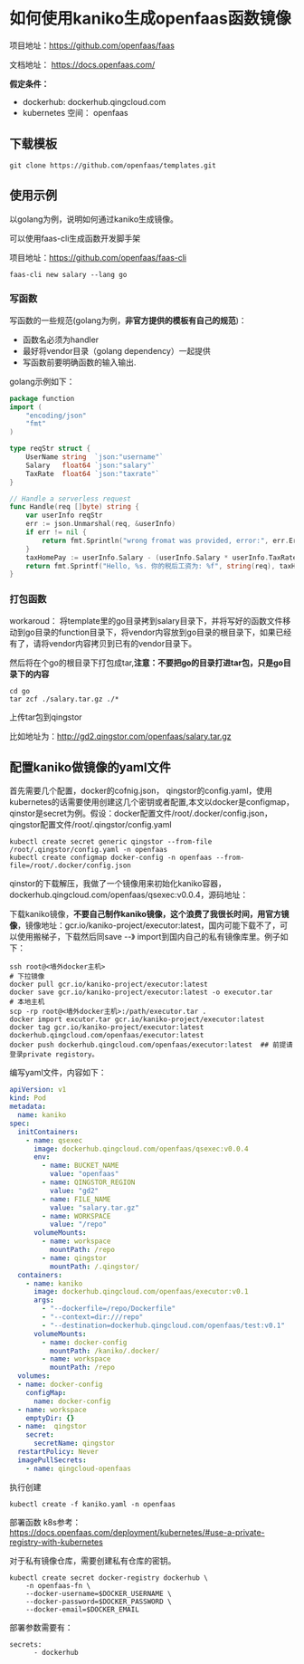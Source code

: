 # 如何使用kaniko生成openfaas函数镜像

项目地址：https://github.com/openfaas/faas

文档地址： https://docs.openfaas.com/

**假定条件：**

- dockerhub: dockerhub.qingcloud.com
- kubernetes 空间： openfaas

## 下载模板

```
git clone https://github.com/openfaas/templates.git
```

## 使用示例

 以golang为例，说明如何通过kaniko生成镜像。

可以使用faas-cli生成函数开发脚手架

项目地址：https://github.com/openfaas/faas-cli

```
faas-cli new salary --lang go  
```



### 写函数

写函数的一些规范(golang为例，**非官方提供的模板有自己的规范**)：

- 函数名必须为handler
- 最好将vendor目录（golang dependency）一起提供
- 写函数前要明确函数的输入输出.

golang示例如下：

```go
package function
import (
	"encoding/json"
	"fmt"
)

type reqStr struct {
	UserName string  `json:"username"`
	Salary   float64 `json:"salary"`
	TaxRate  float64 `json:"taxrate"`
}

// Handle a serverless request
func Handle(req []byte) string {
	var userInfo reqStr
	err := json.Unmarshal(req, &userInfo)
	if err != nil {
		return fmt.Sprintln("wrong fromat was provided, error:", err.Error())
	}
	taxHomePay := userInfo.Salary - (userInfo.Salary * userInfo.TaxRate)
	return fmt.Sprintf("Hello, %s. 你的税后工资为: %f", string(req), taxHomePay)
}
```

### 打包函数

workaroud： 将template里的go目录拷到salary目录下，并将写好的函数文件移动到go目录的function目录下，将vendor内容放到go目录的根目录下，如果已经有了，请将vendor内容拷贝到已有的vendor目录下。

然后将在个go的根目录下打包成tar,**注意：不要把go的目录打进tar包，只是go目录下的内容**

```
cd go
tar zcf ./salary.tar.gz ./*
```

上传tar包到qingstor

比如地址为：http://gd2.qingstor.com/openfaas/salary.tar.gz

## 配置kaniko做镜像的yaml文件

首先需要几个配置，docker的cofnig.json， qingstor的config.yaml，使用kubernetes的话需要使用创建这几个密钥或者配置,本文以docker是configmap，qinstor是secret为例。假设：docker配置文件/root/.docker/config.json，qingstor配置文件/root/.qingstor/config.yaml

```
kubectl create secret generic qingstor --from-file /root/.qingstor/config.yaml -n openfaas
kubectl create configmap docker-config -n openfaas --from-file=/root/.docker/config.json
```

qinstor的下载解压，我做了一个镜像用来初始化kaniko容器，dockerhub.qingcloud.com/openfaas/qsexec:v0.0.4，源码地址：

下载kaniko镜像，**不要自己制作kaniko镜像，这个浪费了我很长时间，用官方镜像**，镜像地址：gcr.io/kaniko-project/executor:latest，国内可能下载不了，可以使用搬梯子，下载然后同save --》 import到国内自己的私有镜像库里。例子如下：

```
ssh root@<墙外docker主机>
# 下拉镜像
docker pull gcr.io/kaniko-project/executor:latest
docker save gcr.io/kaniko-project/executor:latest -o executor.tar
# 本地主机
scp -rp root@<墙外docker主机>:/path/executor.tar .
docker import excutor.tar gcr.io/kaniko-project/executor:latest
docker tag gcr.io/kaniko-project/executor:latest dockerhub.qingcloud.com/openfaas/executor:latest
docker push dockerhub.qingcloud.com/openfaas/executor:latest  ## 前提请登录private registory。
```

编写yaml文件，内容如下：

```yaml
apiVersion: v1
kind: Pod
metadata:
  name: kaniko
spec:
  initContainers:
    - name: qsexec
      image: dockerhub.qingcloud.com/openfaas/qsexec:v0.0.4
      env:
        - name: BUCKET_NAME
          value: "openfaas"
        - name: QINGSTOR_REGION
          value: "gd2"
        - name: FILE_NAME
          value: "salary.tar.gz"
        - name: WORKSPACE
          value: "/repo"
      volumeMounts:
        - name: workspace
          mountPath: /repo
        - name: qingstor
          mountPath: /.qingstor/
  containers:
    - name: kaniko
      image: dockerhub.qingcloud.com/openfaas/executor:v0.1
      args:
        - "--dockerfile=/repo/Dockerfile"
        - "--context=dir:///repo"
        - "--destination=dockerhub.qingcloud.com/openfaas/test:v0.1"
      volumeMounts:
        - name: docker-config
          mountPath: /kaniko/.docker/
        - name: workspace
          mountPath: /repo
  volumes:
  - name: docker-config
    configMap:
      name: docker-config
  - name: workspace
    emptyDir: {}
  - name:  qingstor
    secret:
      secretName: qingstor
  restartPolicy: Never
  imagePullSecrets:
    - name: qingcloud-openfaas
```

执行创建

```
kubectl create -f kaniko.yaml -n openfaas
```

部署函数 k8s参考：https://docs.openfaas.com/deployment/kubernetes/#use-a-private-registry-with-kubernetes

对于私有镜像仓库，需要创建私有仓库的密钥。

```
kubectl create secret docker-registry dockerhub \
    -n openfaas-fn \
    --docker-username=$DOCKER_USERNAME \
    --docker-password=$DOCKER_PASSWORD \
    --docker-email=$DOCKER_EMAIL
```

部署参数需要有：

```
secrets:
      - dockerhub
```

